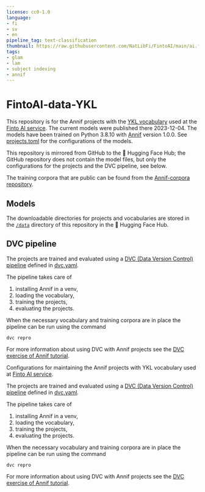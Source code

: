 ```yaml
---
license: cc0-1.0
language:
- fi
- sv
- en
pipeline_tag: text-classification
thumbnail: https://raw.githubusercontent.com/NatLibFi/FintoAI/main/ai.finto.fi/static/img/finto-ai-social.png
tags:
- glam
- lam
- subject indexing
- annif
---
```

# FintoAI-data-YKL
This repository is for the Annif projects with the
[YKL vocabulary](https://finto.fi/ykl)
used at the [Finto AI service](https://ai.finto.fi/).
The current models were published there 2023-12-04.
The models have been trained on Python 3.8.10 with [Annif](https://annif.org) version 1.0.0.
See [projects.toml](projects.toml) for the configurations of the models.

This repository is mirrored from GitHub to the 🤗 Hugging Face Hub;
the GitHub repository does not contain the model files, but only the configurations for the projects and the DVC pipeline, see below.

The training corpora that are public can be found from the [Annif-corpora repository](https://github.com/NatLibFi/Annif-corpora/).

## Models
The downloadable directories for projects and vocabularies are stored in the
[`/data`](https://huggingface.co/juhoinkinen/FintoAI-data-YKL/tree/main/data)
directory of this repository in the 🤗 Hugging Face Hub.

## DVC pipeline
The projects are trained and evaluated using a [DVC (Data Version Control) pipeline](https://dvc.org/doc/start/data-management/data-pipelines) defined in [dvc.yaml](./dvc.yaml).

The pipeline takes care of

1. installing Annif in a venv,
2. loading the vocabulary,
3. training the projects,
4. evaluating the projects.

When the necessary vocabulary and training corpora are in place the pipeline can be run using the command

    dvc repro

For more information about using DVC with Annif projects see the [DVC exercise of Annif tutorial](https://github.com/NatLibFi/Annif-tutorial/blob/master/exercises/OPT_dvc.md).

Configurations for maintaining the Annif projects with YKL vocabulary used at [Finto AI service](ai.finto.fi/).

The projects are trained and evaluated using a [DVC (Data Version Control) pipeline](https://dvc.org/doc/start/data-management/data-pipelines) defined in [dvc.yaml](/dvc.yaml).

The pipeline takes care of 

1. installing Annif in a venv,
2. loading the vocabulary,
3. training the projects,
4. evaluating the projects.

When the necessary vocabulary and training corpora are in place the pipeline can be run using the command

    dvc repro
    
For more information about using DVC with Annif projects see the [DVC exercise of Annif tutorial](https://github.com/NatLibFi/Annif-tutorial/blob/master/exercises/OPT_dvc.md).
